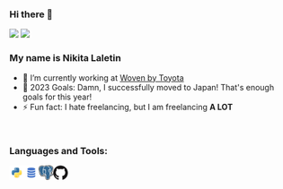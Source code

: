 ### Hi there 👋

<p><a href="https://www.linkedin.com/in/akylson"><img src="https://img.shields.io/badge/linkedin-%230077B5.svg?&style=for-the-badge&logo=linkedin&logoColor=white" height=25></a> <a href="https://medium.com/@akylson"><img src="https://img.shields.io/badge/medium-%2312100E.svg?&style=for-the-badge&logo=medium&logoColor=white" height=25></a></p>

### My name is Nikita Laletin
- 🔭 I’m currently working at [Woven by Toyota]([https://woven-planet.global/en](https://woven.toyota/en))
- 🥅 2023 Goals: Damn, I successfully moved to Japan! That's enough goals for this year!
- ⚡ Fun fact: I hate freelancing, but I am freelancing **A LOT**


<br />

### Languages and Tools:
<img align="left" alt="Python" width="26px" src="https://raw.githubusercontent.com/github/explore/80688e429a7d4ef2fca1e82350fe8e3517d3494d/topics/python/python.png" />
<img align="left" alt="SQL" width="26px" src="https://raw.githubusercontent.com/github/explore/80688e429a7d4ef2fca1e82350fe8e3517d3494d/topics/sql/sql.png" />
<img align="left" alt="PostgreSQL" width="26px" src="https://raw.githubusercontent.com/github/explore/80688e429a7d4ef2fca1e82350fe8e3517d3494d/topics/postgresql/postgresql.png" />
<img align="left" alt="GitHub" width="26px" src="https://raw.githubusercontent.com/github/explore/78df643247d429f6cc873026c0622819ad797942/topics/github/github.png" />


<br />
<br />
